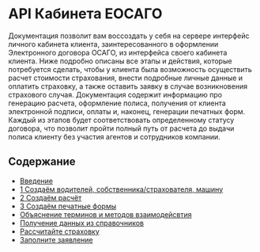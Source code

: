 # API Кабинета ЕОСАГО

Документация позволит вам воссоздать у себя на сервере интерфейс личного кабинета клиента, заинтересованного в оформлении Электронного договора ОСАГО, из интерфейса своего кабинета клиента.
Ниже подробно описаны все этапы и действия, которые потребуется сделать, чтобы у клиента была возможность осуществить расчет стоимости страхования, внести подробные личные данные и оплатить страховку, а также оставить заявку в случае возникновения страхового случая.
Документация содержит информацию про генерацию расчета, оформление полиса, получения от клиента электронной подписи, оплаты и, наконец, генерации печатных форм. Каждый из этапов будет соответствовать определенному статусу договора, что позволит пройти полный путь от расчета до выдачи полиса клиенту без участия агентов и сотрудников компании.

## Содержание

- [Введение](0-intro.md)
- [1 Создаём водителей, собственника/страхователя, машину](person.car.md)
- [2 Создаём расчёт](calc.md)
- [3 Создаём печатные формы](print.md)
- [Объяснение терминов и методов взаимодейсвтия](additional_mats.md)
- [Получение данных из справочников](1-dictionaries.md)
- [Рассчитайте страховку](2-calculate-insurance.md)
- [Заполните заявление](3-fill-out-application.md)
